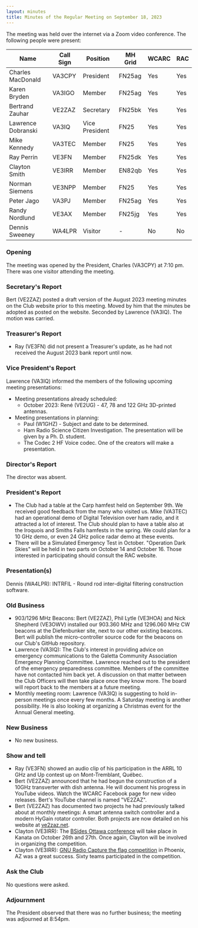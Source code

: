 ```yaml
---
layout: minutes
title: Minutes of the Regular Meeting on September 18, 2023
---
```

The meeting was held over the internet via a Zoom video conference.
The following people were present:

| Name                   | Call Sign  | Position         | MH Grid | WCARC | RAC |
|------------------------|------------|------------------|---------|-------|-----|
| Charles MacDonald      | VA3CPY     | President        | FN25ag  | Yes   | Yes |
| Karen Bryden           | VA3IGO     | Member           | FN25ag  | Yes   | Yes |
| Bertrand Zauhar        | VE2ZAZ     | Secretary        | FN25bk  | Yes   | Yes |
| Lawrence Dobranski     | VA3IQ      | Vice President   | FN25    | Yes   | Yes |
| Mike Kennedy           | VA3TEC     | Member           | FN25    | Yes   | Yes |
| Ray Perrin             | VE3FN      | Member           | FN25dk  | Yes   | Yes |
| Clayton Smith          | VE3IRR     | Member           | EN82qb  | Yes   | Yes |
| Norman Siemens         | VE3NPP     | Member           | FN25    | Yes   | Yes |
| Peter Jago             | VA3PJ      | Member           | FN25ag  | Yes   | Yes |
| Randy Nordlund         | VE3AX      | Member           | FN25jg  | Yes   | Yes |
| Dennis Sweeney         | WA4LPR     | Visitor          | -       | No    | No  |

### Opening
The meeting was opened by the President, Charles (VA3CPY) at 7:10 pm.
There was one visitor attending the meeting.

### Secretary's Report
Bert (VE2ZAZ) posted a draft version of the August 2023 meeting minutes on the Club website prior to this meeting. Moved by him that the minutes be adopted as posted on the website. Seconded by Lawrence (VA3IQ). The motion was carried.

### Treasurer's Report
- Ray (VE3FN) did not present a Treasurer's update, as he had not received the August 2023 bank report until now.

### Vice President's Report
Lawrence (VA3IQ) informed the members of the following upcoming meeting presentations:
- Meeting presentations already scheduled:
  - October 2023: René (VE2UG) - 47, 78 and 122 GHz 3D-printed antennas.
- Meeting presentations in planning:
  - Paul (W1GHZ) - Subject and date to be determined.
  - Ham Radio Science Citizen Investigation. The presentation will be given by a Ph. D. student.
  - The Codec 2 HF Voice codec. One of the creators will make a presentation.

### Director's Report
The director was absent.

### President's Report
- The Club had a table at the Carp hamfest held on September 9th. We received good feedback from the many who visited us. Mike (VA3TEC) had an operational demo of Digital Television over ham radio, and it attracted a lot of interest. The Club should plan to have a table also at the Iroquois and Smiths Falls hamfests in the spring. We could plan for a 10 GHz demo, or even 24 GHz police radar demo at these events.
- There will be a Simulated Emergency Test in October. "Operation Dark Skies" will be held in two parts on October 14 and October 16. Those interested in participating should consult the RAC website.

### Presentation(s)
Dennis (WA4LPR): INTRFIL - Round rod inter-digital filtering construction software.

### Old Business
- 903/1296 MHz Beacons: Bert (VE2ZAZ), Phil Lytle (VE3HOA) and Nick Shepherd (VE3OWV) installed our 903.360 MHz and 1296.060 MHz CW beacons at the Diefenbunker site, next to our other existing beacons. Bert will publish the micro-controller source code for the beacons on our Club's GitHub repository.
- Lawrence (VA3IQ): The Club's interest in providing advice on emergency communications to the Galetta Community Association Emergency Planning Committee. Lawrence reached out to the president of the emergency preparedness committee. Members of the committee have not contacted him back yet. A discussion on that matter between the Club Officers will then take place once they know more. The board will report back to the members at a future meeting.
- Monthly meeting room: Lawrence (VA3IQ) is suggesting to hold in-person meetings once every few months. A Saturday meeting is another possibility. He is also looking at organizing a Christmas event for the Annual General meeting.

### New Business
- No new business.

### Show and tell
- Ray (VE3FN) showed an audio clip of his participation in the ARRL 10 GHz and Up contest up on Mont-Tremblant, Québec.
- Bert (VE2ZAZ) announced that he had begun the construction of a 10GHz transverter with dish antenna. He will document his progress in YouTube videos. Watch the WCARC Facebook page for new video releases. Bert's YouTube channel is named "VE2ZAZ".
- Bert (VE2ZAZ) has documented two projects he had previously talked about at monthly meetings: A smart antenna switch controller and a modern HyGain rotator controller. Both projects are now detailed on his website at [ve2zaz.net](https://ve2zaz.net/).
- Clayton (VE3IRR): The [BSides Ottawa conference](https://bsidesottawa.ca/) will take place in Kanata on October 26th and 27th. Once again, Clayton will be involved in organizing the competition.
- Clayton (VE3IRR): [GNU Radio Capture the flag competition](https://ctf-2023.gnuradio.org/) in Phoenix, AZ was a great success. Sixty teams participated in the competition.

### Ask the Club
No questions were asked.

### Adjournment
The President observed that there was no further business; the meeting was adjourned at 8:54pm.
